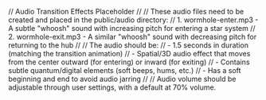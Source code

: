 // Audio Transition Effects Placeholder
// 
// These audio files need to be created and placed in the public/audio directory:
// 1. wormhole-enter.mp3 - A subtle "whoosh" sound with increasing pitch for entering a star system
// 2. wormhole-exit.mp3 - A similar "whoosh" sound with decreasing pitch for returning to the hub
//
// The audio should be:
// - 1.5 seconds in duration (matching the transition animation)
// - Spatial/3D audio effect that moves from the center outward (for entering) or inward (for exiting)
// - Contains subtle quantum/digital elements (soft beeps, hums, etc.)
// - Has a soft beginning and end to avoid audio jarring
// 
// Audio volume should be adjustable through user settings, with a default at 70% volume.
